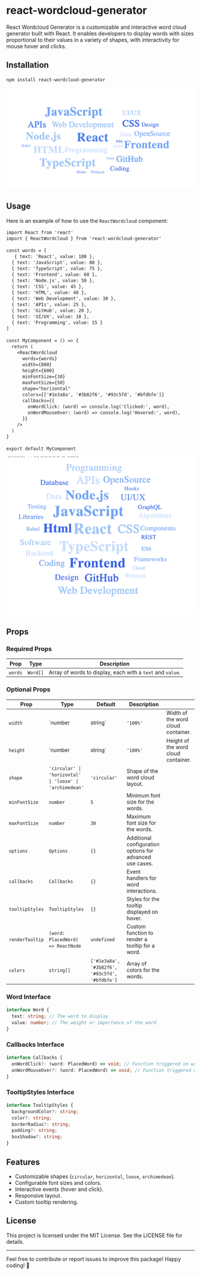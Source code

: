 # react-wordcloud-generator

React Wordcloud Generator is a customizable and interactive word cloud generator built with React. It enables developers to display words with sizes proportional to their values in a variety of shapes, with interactivity for mouse hover and clicks.



## Installation

```bash
npm install react-wordcloud-generator
```
![](https://github.com/shubham51919/react-wordcloud-generator/raw/main/word-cloud-test/src/assets/WordCloud1.png)

## Usage

Here is an example of how to use the `ReactWordcloud` component:

```tsx
import React from 'react'
import { ReactWordcloud } from 'react-wordcloud-generator'

const words = [
   { text: 'React', value: 100 },
  { text: 'JavaScript', value: 80 },
  { text: 'TypeScript', value: 75 },
  { text: 'Frontend', value: 60 },
  { text: 'Node.js', value: 50 },
  { text: 'CSS', value: 45 },
  { text: 'HTML', value: 40 },
  { text: 'Web Development', value: 30 },
  { text: 'APIs', value: 25 },
  { text: 'GitHub', value: 20 },
  { text: 'UI/UX', value: 18 },
  { text: 'Programming', value: 15 }
]

const MyComponent = () => {
  return (
    <ReactWordcloud
      words={words}
      width={800}
      height={600}
      minFontSize={10}
      maxFontSize={50}
      shape="horizontal"
      colors={['#1e3a8a', '#3b82f6', '#93c5fd', '#bfdbfe']}
      callbacks={{
        onWordClick: (word) => console.log('Clicked:', word),
        onWordMouseOver: (word) => console.log('Hovered:', word),
      }}
    />
  )
}

export default MyComponent
```
![](https://github.com/shubham51919/react-wordcloud-generator/raw/main/word-cloud-test/src/assets/WordCloud2.png) 

## Props

### Required Props

| Prop    | Type     | Description                                                |
| ------- | -------- | ---------------------------------------------------------- |
| `words` | `Word[]` | Array of words to display, each with a `text` and `value`. |

### Optional Props

| Prop            | Type                                                     | Default                                        | Description                                              |                                     |
| --------------- | -------------------------------------------------------- | ---------------------------------------------- | -------------------------------------------------------- | ----------------------------------- |
| `width`         | \`number                                                 | string\`                                       | `'100%'`                                                 | Width of the word cloud container.  |
| `height`        | \`number                                                 | string\`                                       | `'100%'`                                                 | Height of the word cloud container. |
| `shape`         | `'circular' \| 'horizontal' \| 'loose' \| 'archimedean'` | `'circular'`                                   | Shape of the word cloud layout.                          |                                     |
| `minFontSize`   | `number`                                                 | `5`                                            | Minimum font size for the words.                         |                                     |
| `maxFontSize`   | `number`                                                 | `30`                                           | Maximum font size for the words.                         |                                     |
| `options`       | `Options`                                                | `{}`                                           | Additional configuration options for advanced use cases. |                                     |
| `callbacks`     | `Callbacks`                                              | `{}`                                           | Event handlers for word interactions.                    |                                     |
| `tooltipStyles` | `TooltipStyles`                                          | `{}`                                           | Styles for the tooltip displayed on hover.               |                                     |
| `renderTooltip` | `(word: PlacedWord) => ReactNode`                        | `undefined`                                    | Custom function to render a tooltip for a word.          |                                     |
| `colors`        | `string[]`                                               | `['#1e3a8a', '#3b82f6', '#93c5fd', '#bfdbfe']` | Array of colors for the words.                           |                                     |

### **Word Interface**

```ts
interface Word {
  text: string; // The word to display
  value: number; // The weight or importance of the word
}
```

### Callbacks Interface

```ts
interface Callbacks {
  onWordClick?: (word: PlacedWord) => void; // Function triggered on word click
  onWordMouseOver?: (word: PlacedWord) => void; // Function triggered on word hover
}
```

### TooltipStyles Interface

```ts
interface TooltipStyles {
  backgroundColor?: string;
  color?: string;
  borderRadius?: string;
  padding?: string;
  boxShadow?: string;
}
```

## Features

- Customizable shapes (`circular`, `horizontal`, `loose`, `archimedean`).
- Configurable font sizes and colors.
- Interactive events (hover and click).
- Responsive layout.
- Custom tooltip rendering.

## License

This project is licensed under the MIT License. See the LICENSE file for details.

---

Feel free to contribute or report issues to improve this package! Happy coding! 🎉

